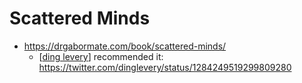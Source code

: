 # Scattered Minds
 - https://drgabormate.com/book/scattered-minds/
     - [[ding levery]] recommended it: https://twitter.com/dinglevery/status/1284249519299809280

[//begin]: # "Autogenerated link references for markdown compatibility"
[ding levery]: ding-levery "Ding Levery"
[//end]: # "Autogenerated link references"